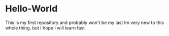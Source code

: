 # Hello-World
This is my first repository and probably won't be my last
Im very new to this whole thing, but I hope I will learn fast
